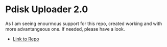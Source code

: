 # Pdisk Uploader 2.0

As I am seeing enourmous support for this repo, created working and with more advantangeous one. If needed, please have a look.
- [Link to Repo](https://github.com/Suryaprakash1024/pdiskuploaderv2)
